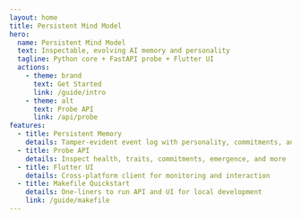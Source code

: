 ```yaml
---
layout: home
title: Persistent Mind Model
hero:
  name: Persistent Mind Model
  text: Inspectable, evolving AI memory and personality
  tagline: Python core + FastAPI probe + Flutter UI
  actions:
    - theme: brand
      text: Get Started
      link: /guide/intro
    - theme: alt
      text: Probe API
      link: /api/probe
features:
  - title: Persistent Memory
    details: Tamper-evident event log with personality, commitments, and reflections
  - title: Probe API
    details: Inspect health, traits, commitments, emergence, and more
  - title: Flutter UI
    details: Cross-platform client for monitoring and interaction
  - title: Makefile Quickstart
    details: One-liners to run API and UI for local development
    link: /guide/makefile
---
```

